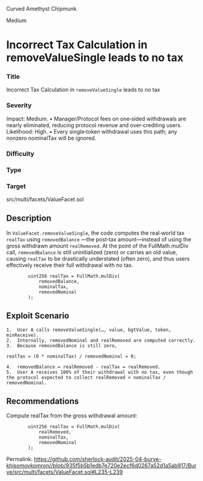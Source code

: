 Curved Amethyst Chipmunk

Medium

# Incorrect Tax Calculation in removeValueSingle leads to no tax

### Title
Incorrect Tax Calculation in `removeValueSingle` leads to no tax

### Severity
Impact: Medium.
	•	Manager/Protocol fees on one‐sided withdrawals are nearly eliminated, reducing protocol revenue and over‐crediting users.
Likelihood: High.
	•	Every single‐token withdrawal uses this path; any nonzero nominalTax will be ignored.

### Difficulty


### Type


### Target
src/multi/facets/ValueFacet.sol

## Description
In `ValueFacet.removeValueSingle`, the code computes the real‐world tax `realTax` using `removedBalance` —the post‐tax amount—instead of using the gross withdrawn amount `realRemoved`. At the point of the FullMath.mulDiv call, `removedBalance` is still uninitialized (zero) or carries an old value, causing `realTax` to be drastically understated (often zero), and thus users effectively receive their full withdrawal with no tax.

```solidity
        uint256 realTax = FullMath.mulDiv(
            removedBalance,
            nominalTax,
            removedNominal
        );
```

## Exploit Scenario
	1.	User A calls removeValueSingle(…, value, bgtValue, token, minReceive).
	2.	Internally, removedNominal and realRemoved are computed correctly.
	3.	Because removedBalance is still zero,
```solidity
realTax = (0 * nominalTax) / removedNominal = 0;
```
	4.	removedBalance = realRemoved - realTax = realRemoved.
	5.	User A receives 100% of their withdrawal with no tax, even though the protocol expected to collect realRemoved × nominalTax / removedNominal.

## Recommendations
Compute realTax from the gross withdrawal amount:
```solidity
        uint256 realTax = FullMath.mulDiv(
            realRemoved,
            nominalTax,
            removedNominal
        );
```



Permalink:
https://github.com/sherlock-audit/2025-04-burve-khisomovkomron//blob/935f5b5b1edb7e720e2ecf6d0267a52d1a5ab917/Burve/src/multi/facets/ValueFacet.sol#L235-L239

